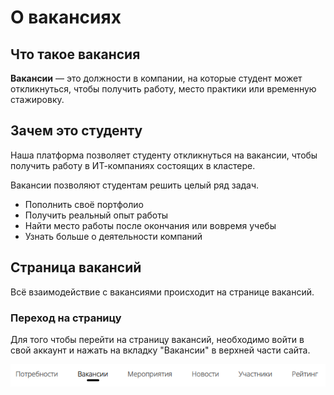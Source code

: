 # О вакансиях

## Что такое вакансия
**Вакансии** — это должности в компании, на которые студент может откликнуться, чтобы получить работу, место практики или временную стажировку.

## Зачем это студенту
Наша платформа позволяет студенту откликнуться на вакансии, чтобы получить работу в ИТ-компаниях состоящих в кластере.

Вакансии позволяют студентам решить целый ряд задач.

- Пополнить своё портфолио
- Получить реальный опыт работы
- Найти место работы после окончания или вовремя учебы
- Узнать больше о деятельности компаний

## Страница вакансий
Всё взаимодействие с вакансиями происходит на странице вакансий.

### Переход на страницу
Для того чтобы перейти на страницу вакансий, необходимо войти в свой аккаунт и нажать на вкладку "Вакансии" в верхней части сайта.

![Вкладка вакансии.png](../files/Вкладка%20вакансии.png)